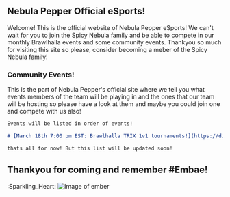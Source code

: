## Nebula Pepper Official eSports!

Welcome! This is the official website of Nebula Pepper eSports! We can't wait for you to join the Spicy Nebula family and be able to compete in our monthly Brawlhalla events and some community events. Thankyou so much for visiting this site so please, consider becoming a meber of the Spicy Nebula family!

### Community Events!

This is the part of Nebula Pepper's official site where we tell you what events members of the team will be playing in and the ones that our team will be hosting so please have a look at them and maybe you could join one and compete with us also!

```markdown
Events will be listed in order of events!

# [March 18th 7:00 pm EST: Brawlhalla TRIX 1v1 tournaments!](https://discord.gg/RMBXBFR)

thats all for now! But this list will be updated soon!
```

## Thankyou for coming and remember #Embae!
:Sparkling_Heart:
![Image of ember](http://wiki.brawlhalla.com/images/6/61/EMBER_base_Lovestruck_Colors.png)

